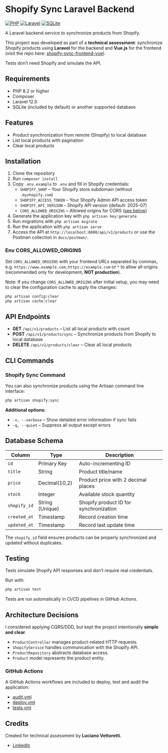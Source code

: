 # Shopify Sync Laravel Backend

[![PHP](https://img.shields.io/badge/PHP-8.2-blue)](https://www.php.net/)
[![Laravel](https://img.shields.io/badge/Laravel-12.0-red)](https://laravel.com/)
[![SQLite](https://img.shields.io/badge/DB-SQLite-lightgrey)](https://www.sqlite.org/)

A Laravel backend service to synchronize products from Shopify.

This project was developed as part of a **technical assessment**: synchronize Shopify products using **Laravel** for the backend and **Vue.js** for the frontend (visit the repo here: [shopify-sync-frontend-vue](https://github.com/luvittor/shopify-sync-frontend-vue)).

Tests don’t need Shopify and simulate the API.

## Requirements

* PHP 8.2 or higher
* Composer
* Laravel 12.0
* SQLite (included by default) or another supported database

## Features

* Product synchronization from remote (Shopify) to local database
* List local products with pagination
* Clear local products

## Installation

1. Clone the repository
2. Run `composer install`
3. Copy `.env.example` to `.env` and fill in Shopify credentials:
   * `SHOPIFY_SHOP` – Your Shopify store subdomain (without `.myshopify.com`)
   * `SHOPIFY_ACCESS_TOKEN` – Your Shopify Admin API access token
   * `SHOPIFY_API_VERSION` – Shopify API version (default: 2025-07)
   * `CORS_ALLOWED_ORIGINS` – Allowed origins for CORS ([see below](#env-cors_allowed_origins))
4. Generate the application key with `php artisan key:generate`
5. Run migrations with `php artisan migrate`
6. Run the application with `php artisan serve`
7. Access the API at `http://localhost:8000/api/v1/products` or use the Postman collection in `docs/postman/`.

### Env CORS_ALLOWED_ORIGINS

Set `CORS_ALLOWED_ORIGINS` with your frontend URLs separated by commas, e.g. `https://www.example.com,https://example.com` or `*` to allow all origins (recommended only for development, **NOT production**).

Note: If you change `CORS_ALLOWED_ORIGINS` after initial setup, you may need to clear the configuration cache to apply the changes:

```bash
php artisan config:clear
php artisan cache:clear
```

## API Endpoints

* **GET** `/api/v1/products` – List all local products with count
* **POST** `/api/v1/products/sync` – Synchronize products from Shopify to local database
* **DELETE** `/api/v1/products/clear` – Clear all local products

## CLI Commands

### Shopify Sync Command

You can also synchronize products using the Artisan command line interface:

```bash
php artisan shopify:sync
```

**Additional options:**
* `-v, --verbose` – Show detailed error information if sync fails
* `-q, --quiet` – Suppress all output except errors

## Database Schema

| Column       | Type            | Description                            |
| ------------ | --------------- | -------------------------------------- |
| `id`         | Primary Key     | Auto-incrementing ID                   |
| `title`      | String          | Product title/name                     |
| `price`      | Decimal(10,2)   | Product price with 2 decimal places    |
| `stock`      | Integer         | Available stock quantity               |
| `shopify_id` | String (Unique) | Shopify product ID for synchronization |
| `created_at` | Timestamp       | Record creation time                   |
| `updated_at` | Timestamp       | Record last update time                |

The `shopify_id` field ensures products can be properly synchronized and updated without duplicates.

## Testing

Tests simulate Shopify API responses and don’t require real credentials.

Run with:

```bash
php artisan test
```

Tests are run automatically in CI/CD pipelines in GitHub Actions.

## Architecture Decisions

I considered applying CQRS/DDD, but kept the project intentionally **simple and clear**.

* `ProductController` manages product-related HTTP requests.
* `ShopifyService` handles communication with the Shopify API.
* `ProductRepository` abstracts database access.
* `Product` model represents the product entity.

### GitHub Actions

A GitHub Actions workflows are included to deploy, test and audit the application:
* [audit.yml](.github/workflows/audit.yml)
* [deploy.yml](.github/workflows/deploy.yml)
* [tests.yml](.github/workflows/tests.yml)

## Credits

Created for technical assessment by **Luciano Vettoretti**.

* [LinkedIn](https://www.linkedin.com/in/luvittor/)
